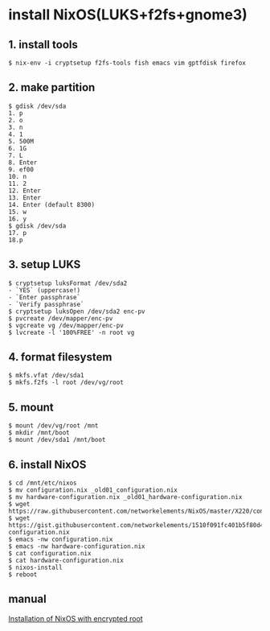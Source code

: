 # install NixOS(LUKS+f2fs+gnome3)
## 1. install tools
    $ nix-env -i cryptsetup f2fs-tools fish emacs vim gptfdisk firefox  

## 2. make partition
    $ gdisk /dev/sda
    1. p
    2. o
    3. n
    4. 1
    5. 500M
    6. 1G
    7. L
    8. Enter
    9. ef00
    10. n
    11. 2
    12. Enter
    13. Enter
    14. Enter (default 8300)
    15. w
    16. y
    $ gdisk /dev/sda
    17. p
    18.p

## 3. setup LUKS 
    $ cryptsetup luksFormat /dev/sda2
    - `YES` (uppercase!)
    - `Enter passphrase` 
    - `Verify passphrase`
    $ cryptsetup luksOpen /dev/sda2 enc-pv
    $ pvcreate /dev/mapper/enc-pv
    $ vgcreate vg /dev/mapper/enc-pv
    $ lvcreate -l '100%FREE' -n root vg

## 4. format filesystem
    $ mkfs.vfat /dev/sda1
    $ mkfs.f2fs -l root /dev/vg/root

## 5. mount
    $ mount /dev/vg/root /mnt
    $ mkdir /mnt/boot
    $ mount /dev/sda1 /mnt/boot

## 6. install NixOS
    $ cd /mnt/etc/nixos
    $ mv configuration.nix _old01_configuration.nix
    $ mv hardware-configuration.nix _old01_hardware-configuration.nix
    $ wget https://raw.githubusercontent.com/networkelements/NixOS/master/X220/configuration.nix
    $ wget https://gist.githubusercontent.com/networkelements/1510f091fc401b5f80d4aa94c03c1685/raw/bea314b1cf1bced7cb288237ad494c4b0fd44d70/hardware-configuration.nix
    $ emacs -nw configuration.nix
    $ emacs -nw hardware-configuration.nix
    $ cat configuration.nix
    $ cat hardware-configuration.nix
    $ nixos-install
    $ reboot

manual
-------
[Installation of NixOS with encrypted root](https://gist.github.com/martijnvermaat/76f2e24d0239470dd71050358b4d5134)
